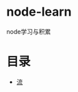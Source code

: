 # node-learn
node学习与积累
# 目录
- [流](https://github.com/andyChenAn/node-learn/tree/master/docs/stream.md)